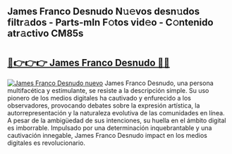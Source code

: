 ## James Franco Desnudo N𝚞𝚎vos desn𝚞dos filtr𝚊dos - Parts-mIn F𝚘tos vid𝚎o - C𝚘ntenido atr𝚊ctivo CM85s

# <h2><a href="http://mb8swz.tromn.icu/?c=James+Franco+Desnudo">🔗👉👉👉 James Franco Desnudo 🔗🔗</a></h2>

[![James Franco Desnudo nuevo](https://i.imgur.com/pEAQMta.gif)](http://mb8swz.tromn.icu/?c=James+Franco+Desnudo)
James Franco Desnudo, una persona multifacética y estimulante, se resiste a la descripción simple. Su uso pionero de los medios digitales ha cautivado y enfurecido a los observadores, provocando debates sobre la expresión artística, la autorrepresentación y la naturaleza evolutiva de las comunidades en línea. A pesar de la ambigüedad de sus intenciones, su huella en el ámbito digital es imborrable. Impulsado por una determinación inquebrantable y una cautivación innegable, James Franco Desnudo impact en los medios digitales es revolucionario.
